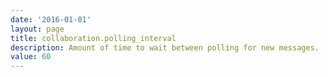 ```yaml
---
date: '2016-01-01'
layout: page
title: collaboration.polling_interval
description: Amount of time to wait between polling for new messages.
value: 60 
---
```

